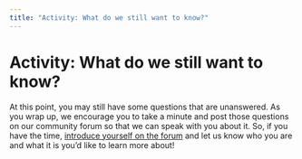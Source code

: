 ```yaml
---
title: "Activity: What do we still want to know?"
---
```

# Activity: What do we still want to know?

At this point, you may still have some questions that are unanswered. As you wrap up, we encourage you to take a minute and post those questions on our community forum so that we can speak with you about it. So, if you have the time, [introduce yourself on the forum](https://community.p2pu.org/t/introduce-yourself/1571/42) and let us know who you are and what it is you’d like to learn more about!
